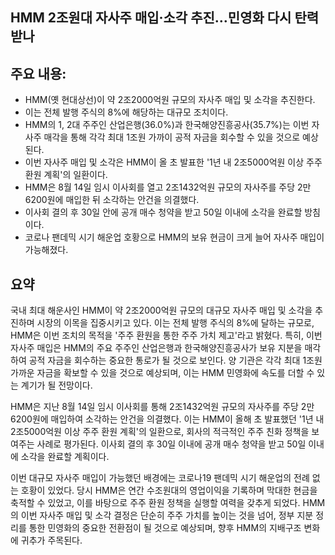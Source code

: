 ## HMM 2조원대 자사주 매입·소각 추진…민영화 다시 탄력 받나

## 주요 내용:
*   HMM(옛 현대상선)이 약 2조2000억원 규모의 자사주 매입 및 소각을 추진한다.
*   이는 전체 발행 주식의 8%에 해당하는 대규모 조치이다.
*   HMM의 1, 2대 주주인 산업은행(36.0%)과 한국해양진흥공사(35.7%)는 이번 자사주 매각을 통해 각각 최대 1조원 가까이 공적 자금을 회수할 수 있을 것으로 예상된다.
*   이번 자사주 매입 및 소각은 HMM이 올 초 발표한 '1년 내 2조5000억원 이상 주주 환원 계획'의 일환이다.
*   HMM은 8월 14일 임시 이사회를 열고 2조1432억원 규모의 자사주를 주당 2만6200원에 매입한 뒤 소각하는 안건을 의결했다.
*   이사회 결의 후 30일 안에 공개 매수 청약을 받고 50일 이내에 소각을 완료할 방침이다.
*   코로나 팬데믹 시기 해운업 호황으로 HMM의 보유 현금이 크게 늘어 자사주 매입이 가능해졌다.

## 요약
국내 최대 해운사인 HMM이 약 2조2000억원 규모의 대규모 자사주 매입 및 소각을 추진하며 시장의 이목을 집중시키고 있다. 이는 전체 발행 주식의 8%에 달하는 규모로, HMM은 이번 조치의 목적을 '주주 환원을 통한 주주 가치 제고'라고 밝혔다. 특히, 이번 자사주 매입은 HMM의 주요 주주인 산업은행과 한국해양진흥공사가 보유 지분을 매각하여 공적 자금을 회수하는 중요한 통로가 될 것으로 보인다. 양 기관은 각각 최대 1조원 가까운 자금을 확보할 수 있을 것으로 예상되며, 이는 HMM 민영화에 속도를 더할 수 있는 계기가 될 전망이다.

HMM은 지난 8월 14일 임시 이사회를 통해 2조1432억원 규모의 자사주를 주당 2만6200원에 매입하여 소각하는 안건을 의결했다. 이는 HMM이 올해 초 발표했던 '1년 내 2조5000억원 이상 주주 환원 계획'의 일환으로, 회사의 적극적인 주주 친화 정책을 보여주는 사례로 평가된다. 이사회 결의 후 30일 이내에 공개 매수 청약을 받고 50일 이내에 소각을 완료할 계획이다.

이번 대규모 자사주 매입이 가능했던 배경에는 코로나19 팬데믹 시기 해운업의 전례 없는 호황이 있었다. 당시 HMM은 연간 수조원대의 영업이익을 기록하며 막대한 현금을 축적할 수 있었고, 이를 바탕으로 주주 환원 정책을 실행할 여력을 갖추게 되었다. HMM의 이번 자사주 매입 및 소각 결정은 단순히 주주 가치를 높이는 것을 넘어, 정부 지분 정리를 통한 민영화의 중요한 전환점이 될 것으로 예상되며, 향후 HMM의 지배구조 변화에 귀추가 주목된다.